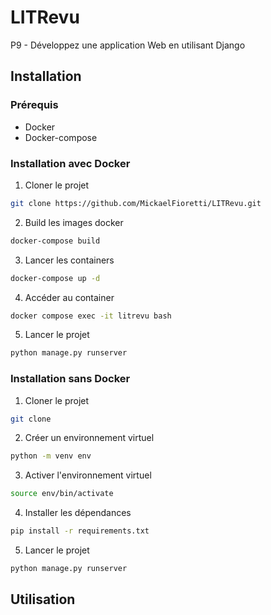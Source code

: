 # LITRevu

P9 - Développez une application Web en utilisant Django

## Installation

### Prérequis

-   Docker
-   Docker-compose

### Installation avec Docker

1. Cloner le projet

```bash
git clone https://github.com/MickaelFioretti/LITRevu.git
```

2. Build les images docker

```bash
docker-compose build
```

3. Lancer les containers

```bash
docker-compose up -d
```

4. Accéder au container

```bash
docker compose exec -it litrevu bash
```

5. Lancer le projet

```bash
python manage.py runserver
```

### Installation sans Docker

1. Cloner le projet

```bash
git clone
```

2. Créer un environnement virtuel

```bash
python -m venv env
```

3. Activer l'environnement virtuel

```bash
source env/bin/activate
```

4. Installer les dépendances

```bash
pip install -r requirements.txt
```

5. Lancer le projet

```bash
python manage.py runserver
```

## Utilisation
